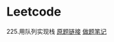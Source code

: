 # Leetcode
225.用队列实现栈 [原题链接](https://leetcode-cn.com/problems/implement-stack-using-queues/)  [做题笔记](https://github.com/PengMiMac/Leetcode/blob/main/225.py)
